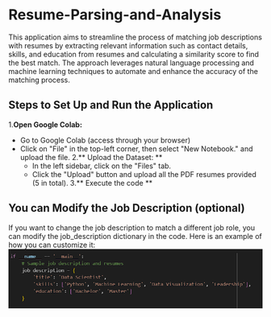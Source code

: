 # Resume-Parsing-and-Analysis
This application aims to streamline the process of matching job descriptions with resumes by extracting relevant information such as contact details, skills, and education from resumes and calculating a similarity score to find the best match. The approach leverages natural language processing and machine learning techniques to automate and enhance the accuracy of the matching process.

## Steps to Set Up and Run the Application
1.**Open Google Colab:**
  - Go to Google Colab (access through your browser)
  - Click on "File" in the top-left corner, then select "New Notebook." and upload the file.
2.** Upload the Dataset: **
    - In the left sidebar, click on the "Files" tab.
    - Click the "Upload" button and upload all the PDF resumes provided (5 in total).
3.** Execute the code **

## You can Modify the Job Description (optional)
If you want to change the job description to match a different job role, you can modify the job_description dictionary in the code. Here is an example of how you can customize it:
![Setup Steps](img.png)
